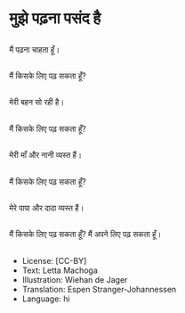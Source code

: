 # मुझे पढ़ना पसंद है 

##
मैं पढ़ना चाहता हूँ।

##
मैं किसके लिए पढ़ सकता हूँ?

##
मेरी बहन सो रही है।

##
मैं किसके लिए पढ़ सकता हूँ?

##
मेरी माँ और नानी व्यस्त हैं।

##
मैं किसके लिए पढ़ सकता हूँ?

##
मेरे पापा और दादा व्यस्त हैं।

##
मैं किसके लिए पढ़ सकता हूँ? मैं अपने लिए पढ़ सकता हूँ।

##
* License: [CC-BY]
* Text: Letta Machoga
* Illustration: Wiehan de Jager
* Translation: Espen Stranger-Johannessen
* Language: hi
